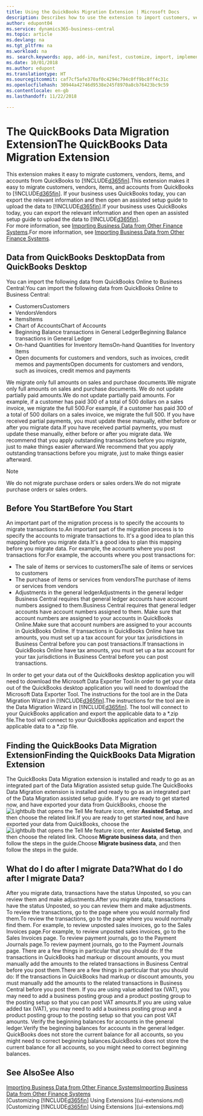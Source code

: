 ```yaml
---
title: Using the QuickBooks Migration Extension | Microsoft Docs
description: Describes how to use the extension to import customers, vendors, items, and accounts from QuickBooks Desktop to Business Central.
author: edupont04
ms.service: dynamics365-business-central
ms.topic: article
ms.devlang: na
ms.tgt_pltfrm: na
ms.workload: na
ms. search.keywords: app, add-in, manifest, customize, import, implement
ms.date: 10/01/2018
ms.author: edupont
ms.translationtype: HT
ms.sourcegitcommit: caf7cf5afe370af0c4294c794c0ff9bc8ff4c31c
ms.openlocfilehash: 30944a42746d9538e245f8970a8cb76423bc9c59
ms.contentlocale: en-gb
ms.lasthandoff: 11/22/2018

---
```


# <a name="the-quickbooks-data-migration-extension"></a><span data-ttu-id="72020-103">The QuickBooks Data Migration Extension</span><span class="sxs-lookup"><span data-stu-id="72020-103">The QuickBooks Data Migration Extension</span></span>
<span data-ttu-id="72020-104">This extension makes it easy to migrate customers, vendors, items, and accounts from QuickBooks to [!INCLUDE[d365fin](includes/d365fin_md.md)].</span><span class="sxs-lookup"><span data-stu-id="72020-104">This extension makes it easy to migrate customers, vendors, items, and accounts from QuickBooks to [!INCLUDE[d365fin](includes/d365fin_md.md)].</span></span> <span data-ttu-id="72020-105">If your business uses QuickBooks today, you can export the relevant information and then open an assisted setup guide to upload the data to [!INCLUDE[d365fin](includes/d365fin_md.md)].</span><span class="sxs-lookup"><span data-stu-id="72020-105">If your business uses QuickBooks today, you can export the relevant information and then open an assisted setup guide to upload the data to [!INCLUDE[d365fin](includes/d365fin_md.md)].</span></span>  
<span data-ttu-id="72020-106">For more information, see [Importing Business Data from Other Finance Systems](across-import-data-configuration-packages.md).</span><span class="sxs-lookup"><span data-stu-id="72020-106">For more information, see [Importing Business Data from Other Finance Systems](across-import-data-configuration-packages.md).</span></span>

## <a name="data-from-quickbooks-desktop"></a><span data-ttu-id="72020-107">Data from QuickBooks Desktop</span><span class="sxs-lookup"><span data-stu-id="72020-107">Data from QuickBooks Desktop</span></span>
 
<span data-ttu-id="72020-108">You can import the following data from QuickBooks Online to Business Central:</span><span class="sxs-lookup"><span data-stu-id="72020-108">You can import the following data from QuickBooks Online to Business Central:</span></span>

- <span data-ttu-id="72020-109">Customers</span><span class="sxs-lookup"><span data-stu-id="72020-109">Customers</span></span>  
- <span data-ttu-id="72020-110">Vendors</span><span class="sxs-lookup"><span data-stu-id="72020-110">Vendors</span></span>  
- <span data-ttu-id="72020-111">Items</span><span class="sxs-lookup"><span data-stu-id="72020-111">Items</span></span>  
- <span data-ttu-id="72020-112">Chart of Accounts</span><span class="sxs-lookup"><span data-stu-id="72020-112">Chart of Accounts</span></span>  
- <span data-ttu-id="72020-113">Beginning Balance transactions in General Ledger</span><span class="sxs-lookup"><span data-stu-id="72020-113">Beginning Balance transactions in General Ledger</span></span>  
- <span data-ttu-id="72020-114">On-hand Quantities for Inventory Items</span><span class="sxs-lookup"><span data-stu-id="72020-114">On-hand Quantities for Inventory Items</span></span>  
- <span data-ttu-id="72020-115">Open documents for customers and vendors, such as invoices, credit memos and payments</span><span class="sxs-lookup"><span data-stu-id="72020-115">Open documents for customers and vendors, such as invoices, credit memos and payments</span></span>  

<span data-ttu-id="72020-116">We migrate only full amounts on sales and purchase documents.</span><span class="sxs-lookup"><span data-stu-id="72020-116">We migrate only full amounts on sales and purchase documents.</span></span> <span data-ttu-id="72020-117">We do not update partially paid amounts.</span><span class="sxs-lookup"><span data-stu-id="72020-117">We do not update partially paid amounts.</span></span> <span data-ttu-id="72020-118">For example, if a customer has paid 300 of a total of 500 dollars on a sales invoice, we migrate the full 500.</span><span class="sxs-lookup"><span data-stu-id="72020-118">For example, if a customer has paid 300 of a total of 500 dollars on a sales invoice, we migrate the full 500.</span></span> <span data-ttu-id="72020-119">If you have received partial payments, you must update these manually, either before or after you migrate data.</span><span class="sxs-lookup"><span data-stu-id="72020-119">If you have received partial payments, you must update these manually, either before or after you migrate data.</span></span> <span data-ttu-id="72020-120">We recommend that you apply outstanding transactions before you migrate, just to make things easier afterward.</span><span class="sxs-lookup"><span data-stu-id="72020-120">We recommend that you apply outstanding transactions before you migrate, just to make things easier afterward.</span></span>

> [!NOTE]
> <span data-ttu-id="72020-121">We do not migrate purchase orders or sales orders.</span><span class="sxs-lookup"><span data-stu-id="72020-121">We do not migrate purchase orders or sales orders.</span></span>

## <a name="before-you-start"></a><span data-ttu-id="72020-122">Before You Start</span><span class="sxs-lookup"><span data-stu-id="72020-122">Before You Start</span></span>
<span data-ttu-id="72020-123">An important part of the migration process is to specify the accounts to migrate transactions to.</span><span class="sxs-lookup"><span data-stu-id="72020-123">An important part of the migration process is to specify the accounts to migrate transactions to.</span></span> <span data-ttu-id="72020-124">It's a good idea to plan this mapping before you migrate data.</span><span class="sxs-lookup"><span data-stu-id="72020-124">It's a good idea to plan this mapping before you migrate data.</span></span> <span data-ttu-id="72020-125">For example, the accounts where you post transactions for:</span><span class="sxs-lookup"><span data-stu-id="72020-125">For example, the accounts where you post transactions for:</span></span>

- <span data-ttu-id="72020-126">The sale of items or services to customers</span><span class="sxs-lookup"><span data-stu-id="72020-126">The sale of items or services to customers</span></span>  
- <span data-ttu-id="72020-127">The purchase of items or services from vendors</span><span class="sxs-lookup"><span data-stu-id="72020-127">The purchase of items or services from vendors</span></span>  
- <span data-ttu-id="72020-128">Adjustments in the general ledger</span><span class="sxs-lookup"><span data-stu-id="72020-128">Adjustments in the general ledger</span></span>  
<span data-ttu-id="72020-129">Business Central requires that general ledger accounts have account numbers assigned to them.</span><span class="sxs-lookup"><span data-stu-id="72020-129">Business Central requires that general ledger accounts have account numbers assigned to them.</span></span> <span data-ttu-id="72020-130">Make sure that account numbers are assigned to your accounts in QuickBooks Online.</span><span class="sxs-lookup"><span data-stu-id="72020-130">Make sure that account numbers are assigned to your accounts in QuickBooks Online.</span></span>
<span data-ttu-id="72020-131">If transactions in QuickBooks Online have tax amounts, you must set up a tax account for your tax jurisdictions in Business Central before you can post transactions.</span><span class="sxs-lookup"><span data-stu-id="72020-131">If transactions in QuickBooks Online have tax amounts, you must set up a tax account for your tax jurisdictions in Business Central before you can post transactions.</span></span>

<span data-ttu-id="72020-132">In order to get your data out of the QuickBooks desktop application you will need to download the Microsoft Data Exporter Tool.</span><span class="sxs-lookup"><span data-stu-id="72020-132">In order to get your data out of the QuickBooks desktop application you will need to download the Microsoft Data Exporter Tool.</span></span>  <span data-ttu-id="72020-133">The instructions for the tool are in the Data Migration Wizard in [!INCLUDE[d365fin](includes/d365fin_md.md)].</span><span class="sxs-lookup"><span data-stu-id="72020-133">The instructions for the tool are in the Data Migration Wizard in [!INCLUDE[d365fin](includes/d365fin_md.md)].</span></span> <span data-ttu-id="72020-134">The tool will connect to your QuickBooks application and export the applicable data to a \*.zip file.</span><span class="sxs-lookup"><span data-stu-id="72020-134">The tool will connect to your QuickBooks application and export the applicable data to a \*.zip file.</span></span>  

## <a name="finding-the-quickbooks-data-migration-extension"></a><span data-ttu-id="72020-135">Finding the QuickBooks Data Migration Extension</span><span class="sxs-lookup"><span data-stu-id="72020-135">Finding the QuickBooks Data Migration Extension</span></span>
<span data-ttu-id="72020-136">The QuickBooks Data Migration extension is installed and ready to go as an integrated part of the Data Migration assisted setup guide.</span><span class="sxs-lookup"><span data-stu-id="72020-136">The QuickBooks Data Migration extension is installed and ready to go as an integrated part of the Data Migration assisted setup guide.</span></span> <span data-ttu-id="72020-137">If you are ready to get started now, and have exported your data from QuickBooks, choose the ![Lightbulb that opens the Tell Me feature](media/ui-search/search_small.png "Tell me what you want to do") icon, enter **Assisted Setup**, and then choose the related link.</span><span class="sxs-lookup"><span data-stu-id="72020-137">If you are ready to get started now, and have exported your data from QuickBooks, choose the ![Lightbulb that opens the Tell Me feature](media/ui-search/search_small.png "Tell me what you want to do") icon, enter **Assisted Setup**, and then choose the related link.</span></span> <span data-ttu-id="72020-138">Choose **Migrate business data**, and then follow the steps in the guide.</span><span class="sxs-lookup"><span data-stu-id="72020-138">Choose **Migrate business data**, and then follow the steps in the guide.</span></span>  

## <a name="what-do-i-do-after-i-migrate-data"></a><span data-ttu-id="72020-139">What do I do after I migrate Data?</span><span class="sxs-lookup"><span data-stu-id="72020-139">What do I do after I migrate Data?</span></span>
<span data-ttu-id="72020-140">After you migrate data, transactions have the status Unposted, so you can review them and make adjustments.</span><span class="sxs-lookup"><span data-stu-id="72020-140">After you migrate data, transactions have the status Unposted, so you can review them and make adjustments.</span></span> <span data-ttu-id="72020-141">To review the transactions, go to the page where you would normally find them.</span><span class="sxs-lookup"><span data-stu-id="72020-141">To review the transactions, go to the page where you would normally find them.</span></span> <span data-ttu-id="72020-142">For example, to review unposted sales invoices, go to the Sales Invoices page.</span><span class="sxs-lookup"><span data-stu-id="72020-142">For example, to review unposted sales invoices, go to the Sales Invoices page.</span></span> <span data-ttu-id="72020-143">To review payment journals, go to the Payment Journals page.</span><span class="sxs-lookup"><span data-stu-id="72020-143">To review payment journals, go to the Payment Journals page.</span></span>
<span data-ttu-id="72020-144">There are a few things in particular that you should do: If the transactions in QuickBooks had markup or discount amounts, you must manually add the amounts to the related transactions in Business Central before you post them.</span><span class="sxs-lookup"><span data-stu-id="72020-144">There are a few things in particular that you should do: If the transactions in QuickBooks had markup or discount amounts, you must manually add the amounts to the related transactions in Business Central before you post them.</span></span>
<span data-ttu-id="72020-145">If you are using value added tax (VAT), you may need to add a business posting group and a product posting group to the posting setup so that you can post VAT amounts.</span><span class="sxs-lookup"><span data-stu-id="72020-145">If you are using value added tax (VAT), you may need to add a business posting group and a product posting group to the posting setup so that you can post VAT amounts.</span></span>
<span data-ttu-id="72020-146">Verify the beginning balances for accounts in the general ledger.</span><span class="sxs-lookup"><span data-stu-id="72020-146">Verify the beginning balances for accounts in the general ledger.</span></span> <span data-ttu-id="72020-147">QuickBooks does not store the current balance for all accounts, so you might need to correct beginning balances.</span><span class="sxs-lookup"><span data-stu-id="72020-147">QuickBooks does not store the current balance for all accounts, so you might need to correct beginning balances.</span></span>

## <a name="see-also"></a><span data-ttu-id="72020-148">See Also</span><span class="sxs-lookup"><span data-stu-id="72020-148">See Also</span></span>
[<span data-ttu-id="72020-149">Importing Business Data from Other Finance Systems</span><span class="sxs-lookup"><span data-stu-id="72020-149">Importing Business Data from Other Finance Systems</span></span>](across-import-data-configuration-packages.md)  
<span data-ttu-id="72020-150">[Customizing [!INCLUDE[d365fin](includes/d365fin_md.md)] Using Extensions ](ui-extensions.md)</span><span class="sxs-lookup"><span data-stu-id="72020-150">[Customizing [!INCLUDE[d365fin](includes/d365fin_md.md)] Using Extensions ](ui-extensions.md)</span></span>  

